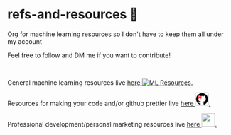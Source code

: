 # refs-and-resources 📖

Org for machine learning resources so I don't have to keep them all under my account

Feel free to follow and DM me if you want to contribute!

<p><br />
  
  
General machine learning resources live <a href='https://github.com/refs-and-resources'>here <img src="https://github.com/rowangayleschaefer/rowangayleschaefer/blob/main/imgs/Screenshot%202022-06-18%20at%2011.31.38%20PM.png?raw=true" alt="ML Resources" height="30" width="30" />.</a>


Resources for making your code and/or github prettier live <a href='https://github.com/make-it-pretty'>here <img src="./imgs/Screenshot%202022-06-19%20at%2012.44.25%20AM.png" height=30 width=30>.</a>
  
 
  
Professional development/personal marketing resources live <a href='https://github.com/go-to-work'>here <img src="https://github.com/go-to-work/go-to-work/blob/main/imgs/Screenshot%202022-06-19%20at%202.18.06%20AM.png?raw=true" height=30 width=30>.</a>

